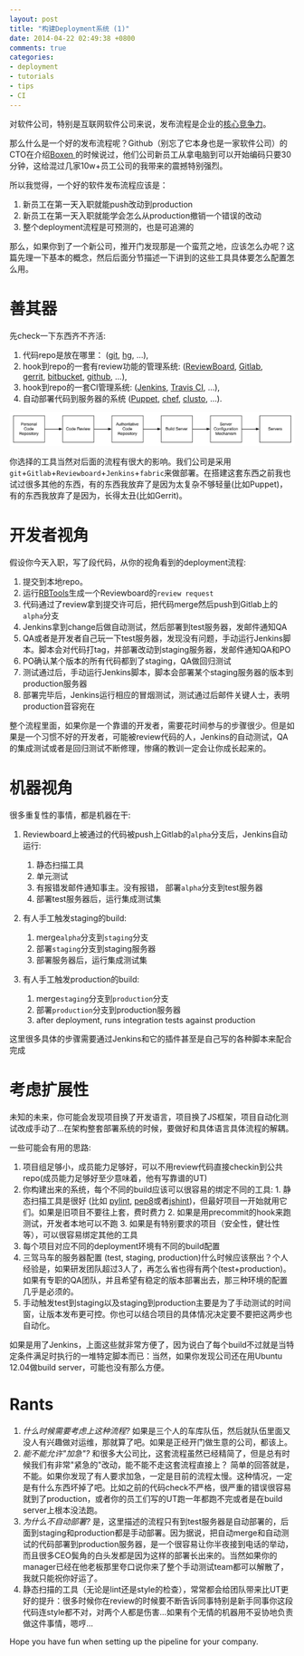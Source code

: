 ```yaml
---
layout: post
title: "构建Deployment系统 (1)"
date: 2014-04-22 02:49:38 +0800
comments: true
categories: 
- deployment
- tutorials
- tips
- CI
---
```


对软件公司，特别是互联网软件公司来说，发布流程是企业的[核心竞争力](https://lenciel.com/2013/05/the-importance-of-deploy-as-will/)。

那么什么是一个好的发布流程呢？Github（别忘了它本身也是一家软件公司）的CTO在介绍[Boxen
](https://lenciel.com/2013/03/boxen-introduction/)的时候说过，他们公司新员工从拿电脑到可以开始编码只要30分钟，这给混过几家10w+员工公司的我带来的震撼特别强烈。

所以我觉得，一个好的软件发布流程应该是：

  1. 新员工在第一天入职就能push改动到production
  2. 新员工在第一天入职就能学会怎么从production撤销一个错误的改动
  3. 整个deployment流程是可预测的，也是可追溯的

那么，如果你到了一个新公司，推开门发现那是一个蛮荒之地，应该怎么办呢？这篇先理一下基本的概念，然后后面分节描述一下讲到的这些工具具体要怎么配置怎么用。

# 善其器

先check一下东西齐不齐活:

  1. 代码repo是放在哪里： ([git][1], [hg][2], …),
  2. hook到repo的一套有review功能的管理系统: ([ReviewBoard](http://www.reviewboard.org), [Gitlab][13], [gerrit][3], [bitbucket][4], [github][5], …),
  3. hook到repo的一套CI管理系统:  ([Jenkins][6], [Travis CI][7], …),
  4. 自动部署代码到服务器的系统 ([Puppet][14], [chef][8], [clusto][9], …).


![Deployment Phases](/downloads/images/2014_04/deployment_phases.png "Don't touch me...")

你选择的工具当然对后面的流程有很大的影响。我们公司是采用`git`+`Gitlab`+`Reviewboard`+`Jenkins`+`fabric`来做部署。在搭建这套东西之前我也试过很多其他的东西，有的东西我放弃了是因为太复杂不够轻量(比如Puppet)，有的东西我放弃了是因为，长得太丑(比如Gerrit)。

# 开发者视角

假设你今天入职，写了段代码，从你的视角看到的deployment流程:

  1. 提交到本地repo。
  2. 运行[RBTools](http://www.reviewboard.org/docs/rbtools/dev/)生成一个Reviewboard的`review request`
  3. 代码通过了review拿到提交许可后，把代码merge然后push到Gitlab上的`alpha`分支
  4. Jenkins拿到change后做自动测试，然后部署到test服务器，发邮件通知QA
  5. QA或者是开发者自己玩一下test服务器，发现没有问题，手动运行Jenkins脚本。脚本会对代码打tag，并部署改动到staging服务器，发邮件通知QA和PO
  6. PO确认某个版本的所有代码都到了staging，QA做回归测试
  7. 测试通过后，手动运行Jenkins脚本，脚本会部署某个staging服务器的版本到production服务器
  8. 部署完毕后，Jenkins运行相应的冒烟测试，测试通过后邮件关键人士，表明production音容宛在

整个流程里面，如果你是一个靠谱的开发者，需要花时间参与的步骤很少。但是如果是一个习惯不好的开发者，可能被review代码的人，Jenkins的自动测试，QA的集成测试或者是回归测试不断修理，惨痛的教训一定会让你成长起来的。

# 机器视角

很多重复性的事情，都是机器在干:

1. Reviewboard上被通过的代码被push上Gitlab的`alpha`分支后，Jenkins自动运行:
    1. 静态扫描工具
    2. 单元测试
    3. 有报错发邮件通知事主。没有报错， 部署`alpha`分支到test服务器
    4. 部署test服务器后，运行集成测试集
    
2. 有人手工触发staging的build:
    1. merge`alpha`分支到`staging`分支
    2. 部署`staging`分支到staging服务器
    3. 部署服务器后，运行集成测试集

3. 有人手工触发production的build:
    1. merge`staging`分支到`production`分支
    2. 部署`production`分支到production服务器
    3. after deployment, runs integration tests against production

这里很多具体的步骤需要通过Jenkins和它的插件甚至是自己写的各种脚本来配合完成

# 考虑扩展性

未知的未来，你可能会发现项目换了开发语言，项目换了JS框架，项目自动化测试改成手动了...在架构整套部署系统的时候，要做好和具体语言具体流程的解耦。

一些可能会有用的思路:

  1. 项目组足够小，成员能力足够好，可以不用review代码直接checkin到公共repo(成员能力足够好至少意味着，他有写靠谱的UT)
  2. 你构建出来的系统，每个不同的build应该可以很容易的绑定不同的工具:
    1. 静态扫描工具是很好 (比如 [pylint][10], [pep8][11]或者[jshint][12])，但最好项目一开始就用它们。如果是旧项目不要往上套，费时费力
    2. 如果是用precommit的hook来跑测试，开发者本地可以不跑
    3. 如果是有特别要求的项目（安全性，健壮性等），可以很容易绑定其他的工具
  3. 每个项目对应不同的deployment环境有不同的build配置
  4. 三驾马车的服务器配置 (test, staging, production)什么时候应该祭出？个人经验是，如果研发团队超过3人了，再怎么省也得有两个(test+production)。如果有专职的QA团队，并且希望有稳定的版本部署出去，那三种环境的配置几乎是必须的。
  5. 手动触发test到staging以及staging到production主要是为了手动测试的时间窗，让版本发布更可控。你也可以结合项目的具体情况决定要不要把这两步也自动化。

如果是用了Jenkins，上面这些就非常方便了，因为说白了每个build不过就是当特定条件满足时执行的一堆特定脚本而已：当然，如果你发现公司还在用Ubuntu 12.04做build server，可能也没有那么方便。

# Rants

  1. _什么时候需要考虑上这种流程?_ 如果是三个人的车库队伍，然后就队伍里面又没人有兴趣做对运维，那就算了吧。如果是正经开门做生意的公司，都该上。
  2. _能不能允许"加急"?_ 和很多大公司比，这套流程虽然已经精简了，但是总有时候我们有非常"紧急的"改动，能不能不走这套流程直接上？ 简单的回答就是，不能。如果你发现了有人要求加急，一定是目前的流程太慢。这种情况，一定是有什么东西坏掉了吧。比如之前的代码check不严格，很严重的错误很容易就到了production，或者你的员工们写的UT跑一年都跑不完或者是在build server上根本没法跑。
  3. _为什么不自动部署?_ 是，这里描述的流程只有到test服务器是自动部署的，后面到staging和production都是手动部署。因为据说，把自动merge和自动测试的代码部署到production服务器，是一个很容易让你半夜接到电话的举动，而且很多CEO鬓角的白头发都是因为这样的部署长出来的。当然如果你的manager已经在他老板那里夸口说你来了整个手动测试team都可以解散了，我就只能祝你好运了。
  4. 静态扫描的工具（无论是lint还是style的检查），常常都会给团队带来比UT更好的提升：很多时候你在review的时候要不断告诉同事特别是新手同事你这段代码连style都不对，对两个人都是伤害...如果有个无情的机器用不妥协地负责做这件事情，嗯哼...

Hope you have fun when setting up the pipeline for your company.

   [1]: http://git-scm.com/ (Git)
   [2]: http://mercurial.selenic.com/ (Mercurial)
   [3]: https://code.google.com/p/gerrit/ (Gerrit)
   [4]: https://bitbucket.org/ (BitBucket)
   [5]: https://github.com/ (Github)
   [6]: http://jenkins-ci.org/ (Jenkins)
   [7]: https://travis-ci.org/ (Travis CI)
   [8]: http://www.getchef.com/chef/ (Chef)
   [9]: http://clusto.org/ (Clusto)
   [10]: http://www.pylint.org/ (PyLint)
   [11]: https://github.com/jcrocholl/pep8 (pep8.py)
   [12]: http://www.jshint.com/ (JSHint)
   [13]: https://www.gitlab.com/‎ (Gitlab)
   [14]: https://puppetlabs.com/‎ (Puppet)



